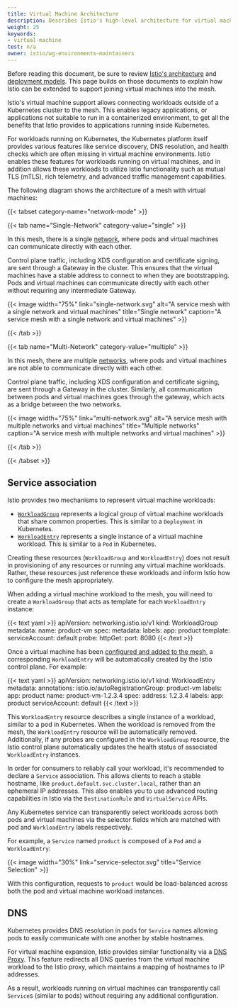 ```yaml
---
title: Virtual Machine Architecture
description: Describes Istio's high-level architecture for virtual machines.
weight: 25
keywords:
- virtual-machine
test: n/a
owner: istio/wg-environments-maintainers
---
```


Before reading this document, be sure to review [Istio's architecture](/pt-br/docs/ops/deployment/architecture/) and [deployment models](/pt-br/docs/ops/deployment/deployment-models/).
This page builds on those documents to explain how Istio can be extended to support joining virtual machines into the mesh.

Istio's virtual machine support allows connecting workloads outside of a Kubernetes cluster to the mesh.
This enables legacy applications, or applications not suitable to run in a containerized environment, to get all the benefits that Istio provides to applications running inside Kubernetes.

For workloads running on Kubernetes, the Kubernetes platform itself provides various features like service discovery, DNS resolution, and health checks which are often missing in virtual machine environments.
Istio enables these features for workloads running on virtual machines, and in addition allows these workloads to utilize Istio functionality such as mutual TLS (mTLS), rich telemetry, and advanced traffic management capabilities.

The following diagram shows the architecture of a mesh with virtual machines:

{{< tabset category-name="network-mode" >}}

{{< tab name="Single-Network" category-value="single" >}}

In this mesh, there is a single [network](/pt-br/docs/ops/deployment/deployment-models/#network-models), where pods and virtual machines can communicate directly with each other.

Control plane traffic, including XDS configuration and certificate signing, are sent through a Gateway in the cluster.
This ensures that the virtual machines have a stable address to connect to when they are bootstrapping. Pods and virtual machines can communicate directly with each other without requiring any intermediate Gateway.

{{< image width="75%"
    link="single-network.svg"
    alt="A service mesh with a single network and virtual machines"
    title="Single network"
    caption="A service mesh with a single network and virtual machines"
    >}}

{{< /tab >}}

{{< tab name="Multi-Network" category-value="multiple" >}}

In this mesh, there are multiple [networks](/pt-br/docs/ops/deployment/deployment-models/#network-models), where pods and virtual machines are not able to communicate directly with each other.

Control plane traffic, including XDS configuration and certificate signing, are sent through a Gateway in the cluster.
Similarly, all communication between pods and virtual machines goes through the gateway, which acts as a bridge between the two networks.

{{< image width="75%"
    link="multi-network.svg"
    alt="A service mesh with multiple networks and virtual machines"
    title="Multiple networks"
    caption="A service mesh with multiple networks and virtual machines"
    >}}

{{< /tab >}}

{{< /tabset >}}

## Service association

Istio provides two mechanisms to represent virtual machine workloads:

* [`WorkloadGroup`](/pt-br/docs/reference/config/networking/workload-group/) represents a logical group of virtual machine workloads that share common properties. This is similar to a `Deployment` in Kubernetes.
* [`WorkloadEntry`](/pt-br/docs/reference/config/networking/workload-entry/) represents a single instance of a virtual machine workload. This is similar to a `Pod` in Kubernetes.

Creating these resources (`WorkloadGroup` and `WorkloadEntry`) does not result in provisioning of any resources or running any virtual machine workloads.
Rather, these resources just reference these workloads and inform Istio how to configure the mesh appropriately.

When adding a virtual machine workload to the mesh, you will need to create a `WorkloadGroup` that acts as template for each `WorkloadEntry` instance:

{{< text yaml >}}
apiVersion: networking.istio.io/v1
kind: WorkloadGroup
metadata:
  name: product-vm
spec:
  metadata:
    labels:
      app: product
  template:
    serviceAccount: default
  probe:
    httpGet:
      port: 8080
{{< /text >}}

Once a virtual machine has been [configured and added to the mesh](/pt-br/docs/setup/install/virtual-machine/#configure-the-virtual-machine), a corresponding `WorkloadEntry` will be automatically created by the Istio control plane.
For example:

{{< text yaml >}}
apiVersion: networking.istio.io/v1
kind: WorkloadEntry
metadata:
  annotations:
    istio.io/autoRegistrationGroup: product-vm
  labels:
    app: product
  name: product-vm-1.2.3.4
spec:
  address: 1.2.3.4
  labels:
    app: product
  serviceAccount: default
{{< /text >}}

This `WorkloadEntry` resource describes a single instance of a workload, similar to a pod in Kubernetes. When the workload is removed from the mesh, the `WorkloadEntry` resource will
be automatically removed.  Additionally, if any probes are configured in the `WorkloadGroup` resource, the Istio control plane automatically updates the health status of associated `WorkloadEntry` instances.

In order for consumers to reliably call your workload, it's recommended to declare a `Service` association. This allows clients to reach a stable hostname, like `product.default.svc.cluster.local`, rather than an ephemeral IP addresses. This also enables you to use advanced routing capabilities in Istio via the `DestinationRule` and `VirtualService` APIs.

Any Kubernetes service can transparently select workloads across both pods and virtual machines via the selector fields which are matched with pod and `WorkloadEntry` labels respectively.

For example, a `Service` named `product` is composed of a `Pod` and a `WorkloadEntry`:

{{< image width="30%"
    link="service-selector.svg"
    title="Service Selection"
    >}}

With this configuration, requests to `product` would be load-balanced across both the pod and virtual machine workload instances.

## DNS

Kubernetes provides DNS resolution in pods for `Service` names allowing pods to easily communicate with one another by stable hostnames.

For virtual machine expansion, Istio provides similar functionality via a [DNS Proxy](/pt-br/docs/ops/configuration/traffic-management/dns-proxy/).
This feature redirects all DNS queries from the virtual machine workload to the Istio proxy, which maintains a mapping of hostnames to IP addresses.

As a result, workloads running on virtual machines can transparently call `Service`s (similar to pods) without requiring any additional configuration.
